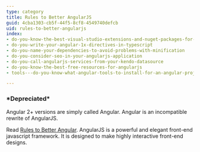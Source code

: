 ```yaml
---
type: category
title: Rules to Better AngularJS
guid: 4cba1303-cb5f-44f5-8cf8-4549740defcb
uid: rules-to-better-angularjs
index:
- do-you-know-the-best-visual-studio-extensions-and-nuget-packages-for-angularjs
- do-you-write-your-angular-1x-directives-in-typescript
- do-you-name-your-dependencies-to-avoid-problems-with-minification
- do-you-consider-seo-in-your-angularjs-application
- do-you-call-angularjs-services-from-your-kendo-datasource
- do-you-know-the-best-free-resources-for-angularjs
- tools---do-you-know-what-angular-tools-to-install-for-an-angular-project

---
```

### \*Depreciated\*


Angular 2+ versions are simply called Angular. Angular is an incompatible rewrite of AngularJS.

Read [Rules to Better Angular](/_layouts/15/FIXUPREDIRECT.ASPX?WebId=3dfc0e07-e23a-4cbb-aac2-e778b71166a2&amp;TermSetId=07da3ddf-0924-4cd2-a6d4-a4809ae20160&amp;TermId=c9d803de-ebea-4ec0-bca3-7a36ffa7a361).
 AngularJS is a powerful and elegant front-end javascript framework. It is designed to make highly interactive front-end designs.

